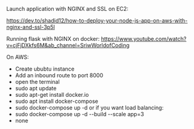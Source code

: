 Launch application with NGINX and SSL on EC2:

https://dev.to/shadid12/how-to-deploy-your-node-js-app-on-aws-with-nginx-and-ssl-3p5l

Running flask with NGINX on docker:
https://www.youtube.com/watch?v=cjFjDXkfs6M&ab_channel=SriwWorldofCoding

On AWS:

- Create ububtu instance
- Add an inbound route to port 8000
- open the terminal
- sudo apt update
- sudo apt-get install docker.io
- sudo apt install docker-compose
- sudo docker-compose up -d
  or if you want load balancing:
- sudo docker-compose up -d --build --scale app=3
- none
